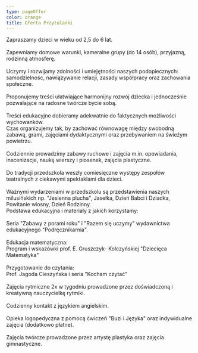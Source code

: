 ```yaml
---
type: pageOffer
color: orange
title: Oferta Przytulanki
---
```


Zapraszamy dzieci w wieku od 2,5 do 6 lat.\
\
Zapewniamy domowe warunki, kameralne grupy (do 14 osób), przyjazną, rodzinną atmosferę.\
\
Uczymy i rozwijamy zdolności i umiejętności naszych podopiecznych: samodzielnośc, nawiązywanie relacji, zasady współpracy oraz zachowania społeczne.\
\
Proponujemy treści ułatwiające harmonijny rozwój dziecka i jednocześnie pozwalające na radosne twórcze bycie sobą.\
\
Treści edukacyjne dobieramy adekwatnie do faktycznych możliwości wychowanków.
\
Czas organizujemy tak, by zachować równowagę między swobodną zabawą, grami, zajęciami dydaktycznymi oraz przebywaniem na świeżym powietrzu.\
\
Codziennie prowadzimy zabawy ruchowe i zajęcia m.in. opowiadania, inscenizacje, naukę wierszy i piosenek, zajęcia plastyczne. \
\
Do tradycji przedszkola weszły comiesięczne występy zespołów teatralnych z ciekawymi spektaklami dla dzieci. \
\
Ważnymi wydarzeniami w przedszkolu są przedstawienia naszych milusińskich np. "Jesienna plucha", Jasełka, Dzień Babci i Dziadka, Powitanie wiosny, Dzień Rodzinny.
\
Podstawa edukacyjna i materiały z jakich korzystamy:\
\
Seria "Zabawy z porami roku" i "Razem się uczymy" wydawnictwa edukacyjnego "Podręcznikarnia".\
\
Edukacja matematyczna:\
Program i wskazówki prof. E. Gruszczyk- Kolczyńskiej "Dziecięca Matematyka"\
\
Przygotowanie do czytania:\
Prof. Jagoda Cieszyńska i seria "Kocham czytać"\
\
Zajęcia rytmiczne 2x w tygodniu prowadzone przez doświadczoną i kreatywną nauczycielkę rytmiki.\
\
Codzienny kontakt z językiem angielskim. \
\
Opieka logopedyczna z pomocą ćwiczeń "Buzi i Języka" oraz indywidualne zajęcia (dodatkowo płatne).\
\
Zajęcia twórcze prowadzone przez artystę plastyka oraz zajęcia gimnastyczne.
